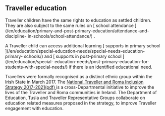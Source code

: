 ##  Traveller education

Traveller children have the same rights to education as settled children. They
are also subject to the same rules on [ school attendance
](/en/education/primary-and-post-primary-education/attendance-and-discipline-
in-schools/school-attendance/) .

A Traveller child can access additional learning [ supports in primary school
](/en/education/special-education-needs/special-needs-education-primary-
schools/) and [ supports in post-primary school ](/en/education/special-
education-needs/post-primary-education-for-students-with-special-needs/) if
there is an identified educational need.

Travellers were formally recognised as a distinct ethnic group within the
Irish State in March 2017. The [ National Traveller and Roma Inclusion
Strategy 2017-2021(pdf)
](https://assets.gov.ie/43310/d7d54fbff0f4418982856e7dddaf78c1.pdf) is a
cross-Departmental initiative to improve the lives of the Traveller and Roma
communities in Ireland. The Department of Education, Tusla and Traveller
Representative Groups collaborate on education related measures proposed in
the strategy, to improve Traveller engagement with education.
